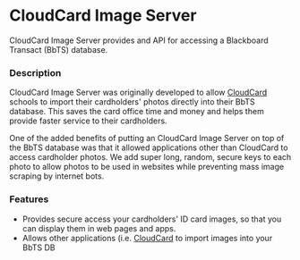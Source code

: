 # CloudCard Image Server

CloudCard Image Server provides and API for accessing a Blackboard Transact (BbTS) database.

### Description
CloudCard Image Server was originally developed to allow [CloudCard](http://cloudcardtools.com) schools to import their cardholders' photos directly into their BbTS database. This saves the card office time and money and helps them provide faster service to their cardholders.

One of the added benefits of putting an CloudCard Image Server on top of the BbTS database was that it allowed applications other than CloudCard to access cardholder photos. We add super long, random, secure keys to each photo to allow photos to be used in websites while preventing mass image scraping by internet bots. 

### Features
- Provides secure access your cardholders' ID card images, so that you can display them in web pages and apps.
- Allows other applications (i.e. [CloudCard](http://cloudcardtools.com) to import images into your BbTS DB
